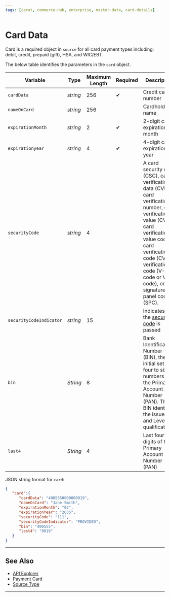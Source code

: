 ```yaml
---
tags: [carat, commerce-hub, enterprise, master-data, card-details]
---
```



# Card Data

Card is a required object in `source` for all card payment types including; debit, credit, prepaid (gift), HSA, and WIC/EBT. 

<!--
type: tab
title: card
-->

The below table identifies the parameters in the `card` object.

| Variable | Type | Maximum Length | Required | Description |
| -------- | -- | ------------ | -----| ------------------ |
| `cardData` | *string* | 256 |  &#10004; | Credit card number |
| `nameOnCard` | *string* | 256 | | Cardholder name |
| `expirationMonth` | *string* | 2 |  &#10004; | 2-digit card expiration month |
| `expirationyear` | *string* | 4 | &#10004; | 4-digit card expiration year |
| `securityCode` | *string* | 4 | | A card security code (CSC), card verification data (CVD), card verification number, card verification value (CVV), card verification value code, card verification code (CVC), verification code (V-code or V code), or signature panel code (SPC). |
| `securityCodeIndicator` | *string* | 15 | | Indicates how the [security code](?path=docs/Resources/Guides/Fraud/Security-Code.md#security-code-indicator) is passed |
| `bin` | *String* | 8 | | Bank Identification Number (BIN), the initial set of four to six numbers of the Primary Account Number (PAN). The BIN identifies the issuer and Level 2/3 qualifications. |
| `last4` | *String* | 4 | | Last four digits of the Primary Account Number (PAN) |


<!--
type: tab
title: JSON Example
-->

JSON string format for `card`:

```json
{
   "card":{
      "cardData": "4005550000000019",
      "nameOnCard": "Jane Smith",
      "expirationMonth": "02",
      "expirationYear": "2035",
      "securityCode": "111",
      "securityCodeIndicator": "PROVIDED",
      "bin": "400555",
      "last4": "0019"
   }
}
```

<!-- type: tab-end -->

---

## See Also

- [API Explorer](../api/?type=post&path=/payments/v1/charges)
- [Payment Card](?path=docs/Resources/Guides/Payment-Sources/Payment-Card.md)
- [Source Type](?path=docs/Resources/Guides/Payment-Sources/Source-Type.md)



---